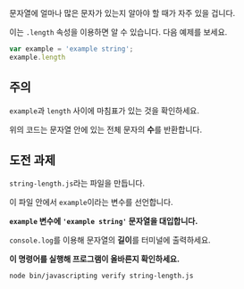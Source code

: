 문자열에 얼마나 많은 문자가 있는지 알아야 할 때가 자주 있을 겁니다.

이는 `.length` 속성을 이용하면 알 수 있습니다. 다음 예제를 보세요.

```js
var example = 'example string';
example.length
```

## 주의

`example`과 `length` 사이에 마침표가 있는 것을 확인하세요.

위의 코드는 문자열 안에 있는 전체 문자의 **수**를 반환합니다.

## 도전 과제

`string-length.js`라는 파일을 만듭니다.

이 파일 안에서 `example`이라는 변수를 선언합니다.

**`example` 변수에 `'example string'` 문자열을 대입합니다.**

`console.log`를 이용해 문자열의 **길이**를 터미널에 출력하세요.

**이 명령어를 실행해 프로그램이 올바른지 확인하세요.**

`node bin/javascripting verify string-length.js`
